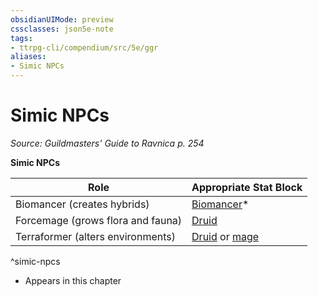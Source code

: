 ```yaml
---
obsidianUIMode: preview
cssclasses: json5e-note
tags:
- ttrpg-cli/compendium/src/5e/ggr
aliases:
- Simic NPCs
---
```

# Simic NPCs
*Source: Guildmasters' Guide to Ravnica p. 254* 

**Simic NPCs**

| Role | Appropriate Stat Block |
|------|------------------------|
| Biomancer (creates hybrids) | [Biomancer](Інструменти%20ДМ/CLI/bestiary/humanoid/biomancer-ggr.md)* |
| Forcemage (grows flora and fauna) | [Druid](Інструменти%20ДМ/CLI/bestiary/humanoid/druid-xmm.md) |
| Terraformer (alters environments) | [Druid](Інструменти%20ДМ/CLI/bestiary/humanoid/druid-xmm.md) or [mage](Інструменти%20ДМ/CLI/bestiary/humanoid/mage-xmm.md) |
^simic-npcs

* Appears in this chapter